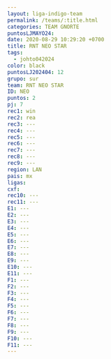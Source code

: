 ```yaml
---
layout: liga-indigo-team
permalink: /teams/:title.html
categories: TEAM GNORTE
puntosLJMAYO24: 
date: 2020-08-29 10:29:20 +0700
title: RNT NEO STAR
tags:
  - johto042024
color: black
puntosLJ202404: 12
grupo: sur
team: RNT NEO STAR
ID: NEO
puntos: 2
pj: 7
rec1: win
rec2: rea
rec3: ---
rec4: ---
rec5: ---
rec6: ---
rec7: ---
rec8: ---
rec9: ---
region: LAN
pais: mx
ligas: 
cxf: 
rec10: ---
rec11: ---
E1: ---
E2: ---
E3: ---
E4: ---
E5: ---
E6: ---
E7: ---
E8: ---
E9: ---
E10: ---
E11: ---
F1: ---
F2: ---
F3: ---
F4: ---
F5: ---
F6: ---
F7: ---
F8: ---
F9: ---
F10: ---
F11: ---
---
```

